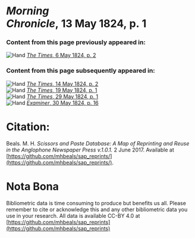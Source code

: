 # *Morning Chronicle*, 13 May 1824, p. 1  
  
### Content from this page previously appeared in:  
![Hand](http://scissorsandpaste.net/wp-content/uploads/2017/06/smallhandpointer.png) [*The Times*, 6 May 1824, p. 2](https://mhbeals.github.io/sap_html/The-Times/The-Times-6-May-1824-p-2)  
  
### Content from this page subsequently appeared in:  
![Hand](http://scissorsandpaste.net/wp-content/uploads/2017/06/smallhandpointer.png) [*The Times*, 14 May 1824, p. 2](https://mhbeals.github.io/sap_html/The-Times/The-Times-14-May-1824-p-2)  
![Hand](http://scissorsandpaste.net/wp-content/uploads/2017/06/smallhandpointer.png) [*The Times*, 19 May 1824, p. 1](https://mhbeals.github.io/sap_html/The-Times/The-Times-19-May-1824-p-1)  
![Hand](http://scissorsandpaste.net/wp-content/uploads/2017/06/smallhandpointer.png) [*The Times*, 29 May 1824, p. 1](https://mhbeals.github.io/sap_html/The-Times/The-Times-29-May-1824-p-1)  
![Hand](http://scissorsandpaste.net/wp-content/uploads/2017/06/smallhandpointer.png) [*Examiner*, 30 May 1824, p. 16](https://mhbeals.github.io/sap_html/Examiner/Examiner-30-May-1824-p-16)  


# Citation: 

Beals. M. H. *Scissors and Paste Database: A Map of Reprinting and Reuse in the Anglophone Newspaper Press v.1.0.1.* 2 June 2017. Available at [https://github.com/mhbeals/sap_reprints/](https://github.com/mhbeals/sap_reprints/). 

# Nota Bona

Bibliometric data is time consuming to produce but benefits us all. Please remember to cite or acknowledge this and any other bibliometric data you use in your research. All data is available CC-BY 4.0 at [https://github.com/mhbeals/sap_reprints](https://github.com/mhbeals/sap_reprints)